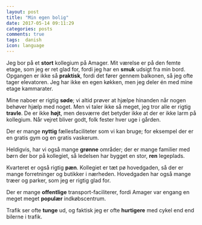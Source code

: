 ```yaml
---
layout: post
title: "Min egen bolig"
date: 2017-05-14 09:11:29
categories: posts
comments: true
tags:  danish
icon: language
---
```


Jeg bor på et **stort** kollegium på Amager. Mit værelse er på den femte etage, som jeg er ret glad for, fordi jeg har en **smuk** udsigt fra min bord. Opgangen er ikke så **praktisk**, fordi det fører gennem balkonen, så jeg ofte tager elevatoren. Jeg har ikke en egen køkken, men jeg deler én med mine etage kammarater. 

Mine naboer er rigtig **søde**; vi altid prøver at hjælpe hinanden når nogen behøver hjælp med noget. Men vi taler ikke så meget, jeg tror alle er rigtig **travle**. De er ikke **højt**, men desværre det betyder ikke at der er ikke larm på kollegium. Når vejret bliver godt, folk fester hver uge i gården. 

Der er mange **nyttig** fællesfaciliteter som vi kan bruge; for eksempel der er en gratis gym og en gratis vaskerum.

Heldigvis, har vi også mange **grønne** områder; der er mange familier med børn der bor på kollegiet, så ledelsen har bygget en stor, **ren** legeplads.

Kvarteret er også rigtig **pæn**. Kollegiet er tæt pø hovedgaden, så der er mange forretninger og butikker i nærheden. Hovedgaden har også mange træer og parker, som jeg er rigtig glad for.

Der er mange **offentlige** transport-faciliterer, fordi Amager var engang en meget meget **populær** indkøbscentrum. 

Trafik ser ofte **tunge** ud, og faktisk jeg er ofte **hurtigere** med cykel end end bilerne i trafik.
